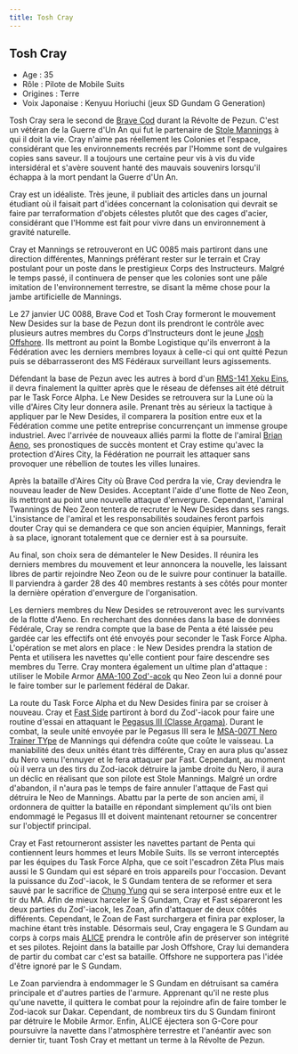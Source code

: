 ```yaml
---
title: Tosh Cray
---
```


Tosh Cray
---------



* Age : 35
* Rôle : Pilote de Mobile Suits
* Origines : Terre
* Voix Japonaise : Kenyuu Horiuchi (jeux SD Gundam G Generation)


Tosh Cray sera le second de [Brave Cod](uc/gundam-sentinel/brave-cod.html) durant la Révolte de Pezun. C'est un vétéran de la Guerre d'Un An qui fut le partenaire de [Stole Mannings](uc/gundam-sentinel/stole-mannings.html) à qui il doit la vie. Cray n'aime pas réellement les Colonies et l'espace, considérant que les environnements recréés par l'Homme sont de vulgaires copies sans saveur. Il a toujours une certaine peur vis à vis du vide intersidéral et s'avère souvent hanté des mauvais souvenirs lorsqu'il échappa à la mort pendant la Guerre d'Un An.


Cray est un idéaliste. Très jeune, il publiait des articles dans un journal étudiant où il faisait part d'idées concernant la colonisation qui devrait se faire par terraformation d'objets célestes plutôt que des cages d'acier, considérant que l'Homme est fait pour vivre dans un environnement à gravité naturelle. 


Cray et Mannings se retrouveront en UC 0085 mais partiront dans une direction différentes, Mannings préférant rester sur le terrain et Cray postulant pour un poste dans le prestigieux Corps des Instructeurs. Malgré le temps passé, il continuera de penser que les colonies sont une pâle imitation de l'environnement terrestre, se disant la même chose pour la jambe artificielle de Mannings. 


Le 27 janvier UC 0088, Brave Cod et Tosh Cray formeront le mouvement New Desides sur la base de Pezun dont ils prendront le contrôle avec plusieurs autres membres du Corps d'Instructeurs dont le jeune [Josh Offshore](uc/gundam-sentinel/josh-offshore.html). Ils mettront au point la Bombe Logistique qu'ils enverront à la Fédération avec les derniers membres loyaux à celle-ci qui ont quitté Pezun puis se débarrasseront des MS Fédéraux surveillant leurs agissements.


Défendant la base de Pezun avec les autres à bord d'un [RMS-141 Xeku Eins](uc/gundam-sentinel/ms-141-xeku-eins.html), il devra finalement la quitter après que le réseau de défenses ait été détruit par le Task Force Alpha. Le New Desides se retrouvera sur la Lune où la ville d'Aires City leur donnera asile. Prenant très au sérieux la tactique à appliquer par le New Desides, il comparera la position entre eux et la Fédération comme une petite entreprise concurrençant un immense groupe industriel. Avec l'arrivée de nouveaux alliés parmi la flotte de l'amiral [Brian Aeno](uc/gundam-sentinel/brian-aeno.html), ses pronostiques de succès montent et Cray estime qu'avec la protection d'Aires City, la Fédération ne pourrait les attaquer sans provoquer une rébellion de toutes les villes lunaires.


Après la bataille d'Aires City où Brave Cod perdra la vie, Cray deviendra le nouveau leader de New Desides. Acceptant l'aide d'une flotte de Neo Zeon, ils mettront au point une nouvelle attaque d'envergure. Cependant, l'amiral Twannings de Neo Zeon tentera de recruter le New Desides dans ses rangs. L'insistance de l'amiral et les responsabilités soudaines feront parfois douter Cray qui se demandera ce que son ancien équipier, Mannings, ferait à sa place, ignorant totalement que ce dernier est à sa poursuite. 
  
Au final, son choix sera de démanteler le New Desides. Il réunira les derniers membres du mouvement et leur annoncera la nouvelle, les laissant libres de partir rejoindre Neo Zeon ou de le suivre pour continuer la bataille. Il parviendra à garder 28 des 40 membres restants à ses côtés pour monter la dernière opération d'envergure de l'organisation.


Les derniers membres du New Desides se retrouveront avec les survivants de la flotte d'Aeno. En recherchant des données dans la base de données Fédérale, Cray se rendra compte que la base de Penta a été laissée peu gardée car les effectifs ont été envoyés pour seconder le Task Force Alpha. L'opération se met alors en place : le New Desides prendra la station de Penta et utilisera les navettes qu'elle contient pour faire descendre ses membres du Terre. Cray montera également un ultime plan d'attaque : utiliser le Mobile Armor [AMA-100 Zod'-acok](uc/gundam-sentinel/ama-100-zod-iacok.html) qu Neo Zeon lui a donné pour le faire tomber sur le parlement fédéral de Dakar. 


La route du Task Force Alpha et du New Desides finira par se croiser à nouveau. Cray et [Fast Side](uc/gundam-sentinel/fast-side.html) partiront à bord du Zod'-iacok pour faire une routine d'essai en attaquant le [Pegasus III (Classe Argama)](uc/gundam-sentinel/pegasus-iii.html). Durant le combat, la seule unité envoyée par le Pegasus III sera le [MSA-007T Nero Trainer TYpe](uc/gundam-sentinel/msa-007t-nero-trainer-type.html) de Mannings qui défendra coûte que coûte le vaisseau. La maniabilité des deux unités étant très différente, Cray en aura plus qu'assez du Nero venu l'ennuyer et le fera attaquer par Fast. Cependant, au moment où il verra un des tirs du Zod-iacok détruire la jambe droite du Nero, il aura un déclic en réalisant que son pilote est Stole Mannings. Malgré un ordre d'abandon, il n'aura pas le temps de faire annuler l'attaque de Fast qui détruira le Neo de Mannings. Abattu par la perte de son ancien ami, il ordonnera de quitter la bataille en répondant simplement qu'ils ont bien endommagé le Pegasus III et doivent maintenant retourner se concentrer sur l'objectif principal.


Cray et Fast retourneront assister les navettes partant de Penta qui contiennent leurs hommes et leurs Mobile Suits. Ils se verront interceptés par les équipes du Task Force Alpha, que ce soit l'escadron Zêta Plus mais aussi le S Gundam qui est séparé en trois appareils pour l'occasion. Devant la puissance du Zod'-iacok, le S Gundam tentera de se reformer et sera sauvé par le sacrifice de [Chung Yung](uc/gundam-sentinel/chung-yung.html) qui se sera interposé entre eux et le tir du MA. Afin de mieux harceler le S Gundam, Cray et Fast sépareront les deux parties du Zod'-iacok, les Zoan, afin d'attaquer de deux côtés différents. Cependant, le Zoan de Fast surchargera et finira par exploser, la machine étant très instable. Désormais seul, Cray engagera le S Gundam au corps à corps mais [ALICE](uc/gundam-sentinel/alice.html) prendra le contrôle afin de préserver son intégrité et ses pilotes. Rejoint dans la bataille par Josh Offshore, Cray lui demandera de partir du combat car c'est sa bataille. Offshore ne supportera pas l'idée d'être ignoré par le S Gundam. 
  
Le Zoan parviendra à endommager le S Gundam en détruisant sa caméra principale et d'autres parties de l'armure. Apprenant qu'il ne reste plus qu'une navette, il quittera le combat pour la rejoindre afin de faire tomber le Zod-iacok sur Dakar. Cependant, de nombreux tirs du S Gundam finiront par détruire le Mobile Armor. Enfin, ALICE éjectera son G-Core pour poursuivre la navette dans l'atmosphère terrestre et l'anéantir avec son dernier tir, tuant Tosh Cray et mettant un terme à la Révolte de Pezun.

